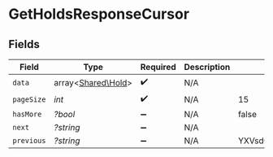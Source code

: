 # GetHoldsResponseCursor


## Fields

| Field                                             | Type                                              | Required                                          | Description                                       | Example                                           |
| ------------------------------------------------- | ------------------------------------------------- | ------------------------------------------------- | ------------------------------------------------- | ------------------------------------------------- |
| `data`                                            | array<[Shared\Hold](../../Models/Shared/Hold.md)> | :heavy_check_mark:                                | N/A                                               |                                                   |
| `pageSize`                                        | *int*                                             | :heavy_check_mark:                                | N/A                                               | 15                                                |
| `hasMore`                                         | *?bool*                                           | :heavy_minus_sign:                                | N/A                                               | false                                             |
| `next`                                            | *?string*                                         | :heavy_minus_sign:                                | N/A                                               |                                                   |
| `previous`                                        | *?string*                                         | :heavy_minus_sign:                                | N/A                                               | YXVsdCBhbmQgYSBtYXhpbXVtIG1heF9yZXN1bHRzLol=      |